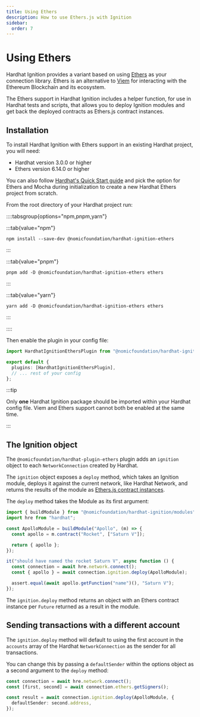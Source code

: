 ```yaml
---
title: Using Ethers
description: How to use Ethers.js with Ignition
sidebar:
  order: 7
---
```


# Using Ethers

Hardhat Ignition provides a variant based on using [Ethers](https://docs.ethers.org) as your connection library. Ethers is an alternative to [Viem](https://viem.sh) for interacting with the Ethereum Blockchain and its ecosystem.

The Ethers support in Hardhat Ignition includes a helper function, for use in Hardhat tests and scripts, that allows you to deploy Ignition modules and get back the deployed contracts as Ethers.js contract instances.

## Installation

To install Hardhat Ignition with Ethers support in an existing Hardhat project, you will need:

- Hardhat version 3.0.0 or higher
- Ethers version 6.14.0 or higher

You can also follow [Hardhat's Quick Start guide](../../../docs/getting-started/index.md) and pick the option for Ethers and Mocha during initialization to create a new Hardhat Ethers project from scratch.

From the root directory of your Hardhat project run:

::::tabsgroup{options="npm,pnpm,yarn"}

:::tab{value="npm"}

```shell
npm install --save-dev @nomicfoundation/hardhat-ignition-ethers
```

:::

:::tab{value="pnpm"}

```shell
pnpm add -D @nomicfoundation/hardhat-ignition-ethers ethers
```

:::

:::tab{value="yarn"}

```shell
yarn add -D @nomicfoundation/hardhat-ignition-ethers ethers
```

:::

::::

Then enable the plugin in your config file:

```typescript
import HardhatIgnitionEthersPlugin from "@nomicfoundation/hardhat-ignition-ethers";

export default {
  plugins: [HardhatIgnitionEthersPlugin],
  // ... rest of your config
};
```

:::tip

Only **one** Hardhat Ignition package should be imported within your Hardhat config file. Viem and Ethers support cannot both be enabled at the same time.

:::

## The Ignition object

The `@nomicfoundation/hardhat-plugin-ethers` plugin adds an `ignition` object to each `NetworkConnection` created by Hardhat.

The `ignition` object exposes a `deploy` method, which takes an Ignition module, deploys it against the current network, like Hardhat Network, and returns the results of the module as [Ethers.js contract instances](https://docs.ethers.org/v6/api/contract/).

The `deploy` method takes the Module as its first argument:

```typescript
import { buildModule } from "@nomicfoundation/hardhat-ignition/modules";
import hre from "hardhat";

const ApolloModule = buildModule("Apollo", (m) => {
  const apollo = m.contract("Rocket", ["Saturn V"]);

  return { apollo };
});

it("should have named the rocket Saturn V", async function () {
  const connection = await hre.network.connect();
  const { apollo } = await connection.ignition.deploy(ApolloModule);

  assert.equal(await apollo.getFunction("name")(), "Saturn V");
});
```

The `ignition.deploy` method returns an object with an Ethers contract instance per `Future` returned as a result in the module.

## Sending transactions with a different account

The `ignition.deploy` method will default to using the first account in the `accounts` array of the Hardhat `NetworkConnection` as the sender for all transactions.

You can change this by passing a `defaultSender` within the options object as a second argument to the `deploy` method:

```typescript
const connection = await hre.network.connect();
const [first, second] = await connection.ethers.getSigners();

const result = await connection.ignition.deploy(ApolloModule, {
  defaultSender: second.address,
});
```

